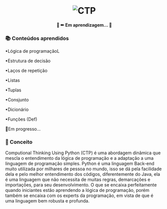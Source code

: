 <h1 align="center">
    <img alt="CTP" title="CTP" src="./img/logo.png" />
</h1>
<h4 align="center"> 
	🚧 ✏ Em aprendizagem... 🚧
</h4>

### 📚 Conteúdos aprendidos
<p>•Lógica de programaçãoL</p>
<p>•Estrutura de decisão</p>
<p>•Laços de repetição</p>
<p>•Listas</p>
<p>•Tuplas</p>
<p>•Consjunto</p>
<p>•Dicionário</p>
<p>•Funções (Def)</p>
<p>📝Em progresso...</p>

### 🚀 Conceito
Computional Thinking Using Python (CTP) é uma abordagem dinâmica que mescla o entendimento da lógica de programação e a adaptação a uma linguagem de programação simples. Python é uma linguagem Back-end muito utilizada por milhares de pessoa no mundo, isso se dá pela facilidade dela e pelo melhor entendimento dos códigos, diferentemente do Java, ela é uma linguagem que não necessita de muitas regras, demarcações e importações, para seu desenvolvimento. O que se encaixa perfeitamente quando iniciantes estão aprendendo a lógica de programação, porém também se encaixa com os experts da programação, em vista de que é uma linguagem bem robusta e profunda.

